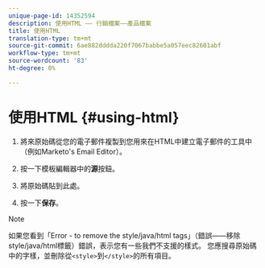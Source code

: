 ```yaml
---
unique-page-id: 14352594
description: 使用HTML —— 行銷檔案——產品檔案
title: 使用HTML
translation-type: tm+mt
source-git-commit: 6ae882dddda220f7067babbe5a057eec82601abf
workflow-type: tm+mt
source-wordcount: '83'
ht-degree: 0%

---
```



# 使用HTML {#using-html}

1. 將來原始碼從您的電子郵件複製到您用來在HTML中建立電子郵件的工具中（例如Marketo&#39;s Email Editor）。

1. 按一下模板編輯器中的&#x200B;**源**&#x200B;按鈕。

1. 將原始碼貼到此處。

1. 按一下&#x200B;**保存**。

>[!NOTE]
>
>如果您看到「Error - to remove the style/java/html tags」（錯誤——移除style/java/html標籤）錯誤，表示您有一些我們不支援的樣式。 您應搜尋原始碼中的字樣，並刪除從`<style>`到`</style>`的所有項目。
